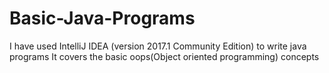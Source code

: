 # Basic-Java-Programs
I have used IntelliJ IDEA (version 2017.1 Community Edition) to write java programs
It covers the basic oops(Object oriented programming) concepts 
